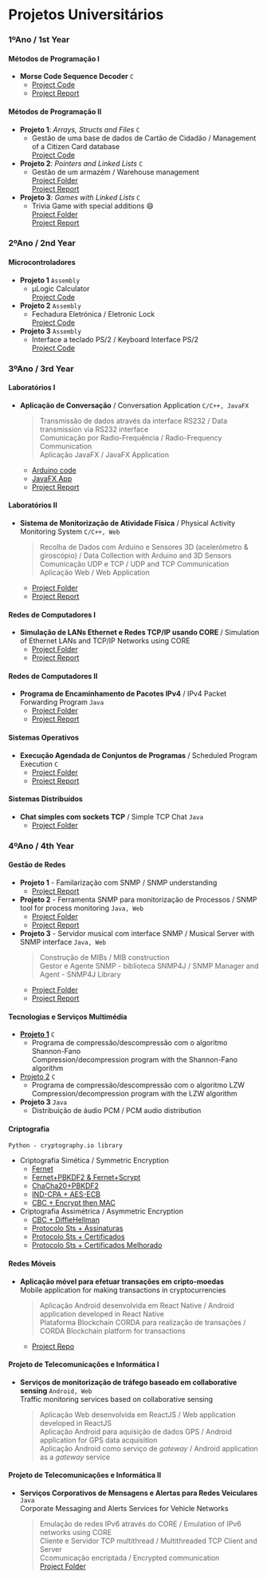 # Projetos Universitários

### 1ºAno / 1st Year
#### Métodos de Programação I 
- **Morse Code Sequence Decoder** ``C``
  - [Project Code](1ºAno/MP1/projetoMP1.c)
  - [Project Report](1ºAno/MP1/projeto-MIETI1617-MP1-a82157.pdf)
#### Métodos de Programação II
- **Projeto 1**: *Arrays, Structs and Files* ``C``
  - Gestão de uma base de dados de Cartão de Cidadão / Management of a Citizen Card database  
  [Project Code](1ºAno/MP2/Projeto%201/mp216TP1Gr06.c)
- **Projeto 2**: *Pointers and Linked Lists* ``C``
  - Gestão de um armazém / Warehouse management  
  [Project Folder](1ºAno/MP2/Projeto%202/Storage)  
  [Project Report](1ºAno/MP2/Projeto%202/mp216TP2Gr06.pdf)
- **Projeto 3**: *Games with Linked Lists* ``C``
  - Trivia Game with special additions :smile:  
  [Project Folder](1ºAno/MP2/Projeto%203/QUIZZER)  
  [Project Report](1ºAno/MP2/Projeto%203/mp216TP3Gr06.pdf)


### 2ºAno / 2nd Year
#### Microcontroladores
- **Projeto 1** ``Assembly``
  - µLogic Calculator  
  [Project Code](2ºAno/Microcontroladores/Calculator/calc.a51)
- **Projeto 2** ``Assembly``
  - Fechadura Eletrónica / Eletronic Lock  
  [Project Code](2ºAno/Microcontroladores/Locker/loc.a51)
- **Projeto 3** ``Assembly``
  - Interface a teclado PS/2 / Keyboard Interface PS/2  
  [Project Code](2ºAno/Microcontroladores/PS2%20Interface/projeto.a51)
  
 
### 3ºAno / 3rd Year
#### Laboratórios I
- **Aplicação de Conversação** / Conversation Application ``C/C++, JavaFX``
  > Transmissão de dados através da interface RS232 / Data transmission via RS232 interface  
  > Comunicação por Radio-Frequência / Radio-Frequency Communication  
  > Aplicação JavaFX / JavaFX Application
  - [Arduino code](3ºAno/LTI1/arduino.ino)
  - [JavaFX App](3ºAno/LTI1/Chat)
  - [Project Report](3ºAno/LTI1/A4-G3.pdf)
  
#### Laboratórios II
- **Sistema de Monitorização de Atividade Física** / Physical Activity Monitoring System ``C/C++, Web``
   > Recolha de Dados com Arduino e Sensores 3D (acelerómetro & giroscópio) / Data Collection with Arduino and 3D Sensors  
   > Comunicação UDP e TCP / UDP and TCP Communication  
   > Aplicação Web / Web Application  
  - [Project Folder](3ºAno/LTI2/Projeto)
  - [Project Report](3ºAno/LTI2/RF-G7.pdf)
  
#### Redes de Computadores I
- **Simulação de LANs Ethernet e Redes TCP/IP usando CORE** / Simulation of Ethernet LANs and TCP/IP Networks using CORE
  - [Project Folder](3ºAno/Redes1/Ficheiros%20CORE)
  - [Project Report](3ºAno/Redes1/Relatório.pdf)

#### Redes de Computadores II
- **Programa de Encaminhamento de Pacotes IPv4** / IPv4 Packet Forwarding Program ``Java``
  - [Project Folder](3ºAno/Redes2/Projeto)
  - [Project Report](3ºAno/Redes2/Relatório.pdf)

#### Sistemas Operativos
- **Execução Agendada de Conjuntos de Programas** / Scheduled Program Execution ``C``
  - [Project Folder](3ºAno/SO/Projeto)
  - [Project Report](3ºAno/SO/SO-G6.pdf)

#### Sistemas Distribuídos
- **Chat simples com sockets TCP** / Simple TCP Chat ``Java``
  - [Project Folder](3ºAno/SD/Projeto)
### 4ºAno / 4th Year
#### Gestão de Redes
- **Projeto 1** - Familarização com SNMP / SNMP understanding
  - [Project Report](4ºAno/GR/TP1/Relatório.pdf)
- **Projeto 2** - Ferramenta SNMP para monitorização de Processos / SNMP tool for process monitoring ``Java, Web``
  - [Project Folder](4ºAno/GR/TP1/Projeto)
  - [Project Report](4ºAno/GR/TP2/Relatório.pdf)
- **Projeto 3** - Servidor musical com interface SNMP / Musical Server with SNMP interface ``Java, Web``
    > Construção de MIBs / MIB construction  
    > Gestor e Agente SNMP - biblioteca SNMP4J / SNMP Manager and Agent - SNMP4J Library
  - [Project Folder](4ºAno/GR/TP3/Projeto)
  - [Project Report](4ºAno/GR/TP3/Relatório.pdf)

#### Tecnologias e Serviços Multimédia
- [**Projeto 1**](4ºAno/TSM/TP1) ``C``
  - Programa de compressão/descompressão com o algoritmo Shannon-Fano  
  Compression/decompression program with the Shannon-Fano algorithm
- [Projeto 2](4ºAno/TSM/TP2) ``C``
  - Programa de compressão/descompressão com o algoritmo LZW  
  Compression/decompression program with the LZW algorithm
- **Projeto 3** ``Java``
  - Distribuição de áudio PCM / PCM audio distribution  
  
#### Criptografia
``Python - cryptography.io library``
- Criptografia Simética / Symmetric Encryption
  - [Fernet](4ºAno/Cripto/G1)
  - [Fernet+PBKDF2 & Fernet+Scrypt](4ºAno/Cripto/G2)
  - [ChaCha20+PBKDF2](4ºAno/Cripto/G3)
  - [IND-CPA + AES-ECB](4ºAno/Cripto/G4)
  - [CBC + Encrypt then MAC](4ºAno/Cripto/G5)
- Criptografia Assimétrica / Asymmetric Encryption
  - [CBC + DiffieHellman](4ºAno/Cripto/G6)
  - [Protocolo Sts + Assinaturas](4ºAno/Cripto/G7)
  - [Protocolo Sts + Certificados](4ºAno/Cripto/G8)
  - [Protocolo Sts + Certificados Melhorado](4ºAno/Cripto/CliServ)

#### Redes Móveis
- **Aplicação móvel para efetuar transações em cripto-moedas**  
Mobile application for making transactions in cryptocurrencies
  > Aplicação Android desenvolvida em React Native / Android application developed in React Native  
  > Plataforma Blockchain CORDA para realização de transações / CORDA Blockchain platform for transactions
  - [Project Repo](https://github.com/leandroalves99/rm-project)

#### Projeto de Telecomunicações e Informática I
- **Serviços de monitorização de tráfego baseado em collaborative sensing** ``Android, Web``  
Traffic monitoring services based on collaborative sensing
  > Aplicação Web desenvolvida em ReactJS / Web application developed in ReactJS  
  > Aplicação Android para aquisição de dados GPS / Android application for GPS data acquisition  
  > Aplicação Android como serviço de *gateway* /  Android application as a *gateway* service  

#### Projeto de Telecomunicações e Informática II
- **Serviços Corporativos de Mensagens e Alertas para Redes Veiculares** ``Java``  
Corporate Messaging and Alerts Services for Vehicle Networks
  > Emulação de redes IPv6 através do CORE / Emulation of IPv6 networks using CORE  
  > Cliente e Servidor TCP multithread / Multithreaded TCP Client and Server  
  > Ccomunicação encriptada / Encrypted communication  
  [Project Folder](4ºAno/PTI2/Projeto)
